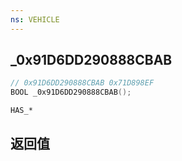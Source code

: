 ```yaml
---
ns: VEHICLE
---
```

## _0x91D6DD290888CBAB

```c
// 0x91D6DD290888CBAB 0x71D898EF
BOOL _0x91D6DD290888CBAB();
```

```
HAS_*
```

## 返回值
